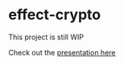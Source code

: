 # effect-crypto

This project is still WIP

Check out the [presentation here](https://www.figma.com/deck/6xQZHNn2V53d9MZBSDeX8k/Effect-Crypto-Presentation?node-id=1-352&t=IHsccxSUSofM3dqm-1)